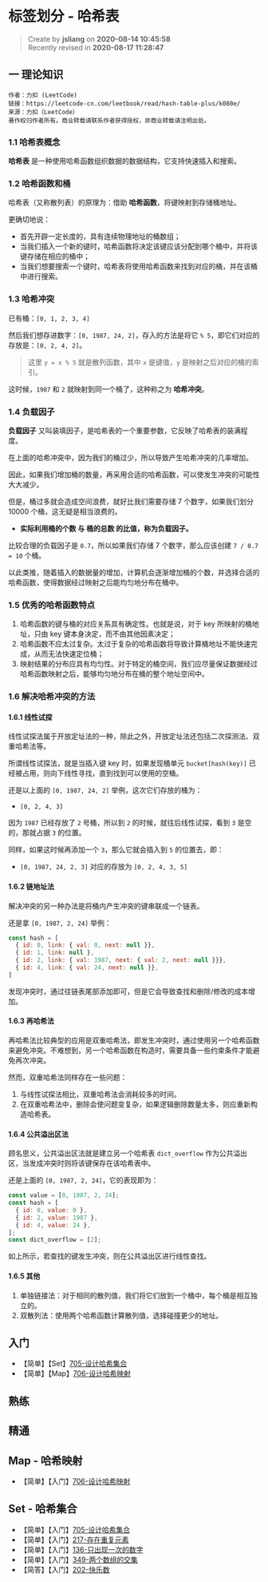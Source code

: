 标签划分 - 哈希表
===

> Create by **jsliang** on **2020-08-14 10:45:58**  
> Recently revised in **2020-08-17 11:28:47**

## 一 理论知识

```
作者：力扣 (LeetCode)
链接：https://leetcode-cn.com/leetbook/read/hash-table-plus/k080e/
来源：力扣（LeetCode）
著作权归作者所有。商业转载请联系作者获得授权，非商业转载请注明出处。
```

### 1.1 哈希表概念

**哈希表** 是一种使用哈希函数组织数据的数据结构，它支持快速插入和搜索。

### 1.2 哈希函数和桶

哈希表（又称散列表）的原理为：借助 **哈希函数**，将键映射到存储桶地址。

更确切地说：

* 首先开辟一定长度的，具有连续物理地址的桶数组；
* 当我们插入一个新的键时，哈希函数将决定该键应该分配到哪个桶中，并将该键存储在相应的桶中；
* 当我们想要搜索一个键时，哈希表将使用哈希函数来找到对应的桶，并在该桶中进行搜索。

### 1.3 哈希冲突

已有桶：`[0, 1, 2, 3, 4]`

然后我们想存进数字：`[0, 1987, 24, 2]`，存入的方法是将它 `% 5`，即它们对应的存放是：`[0, 2, 4, 2]`。

> 这里 `y = x % 5` 就是散列函数，其中 `x` 是键值，`y` 是映射之后对应的桶的索引。

这时候，`1987` 和 `2` 就映射到同一个桶了，这种称之为 **哈希冲突**。

### 1.4 负载因子

**负载因子** 又叫装填因子，是哈希表的一个重要参数，它反映了哈希表的装满程度。

在上面的哈希冲突中，因为我们的桶过少，所以导致产生哈希冲突的几率增加。

因此，如果我们增加桶的数量，再采用合适的哈希函数，可以使发生冲突的可能性大大减少。

但是，桶过多就会造成空间浪费，就好比我们需要存储 7 个数字，如果我们划分 10000 个桶，这无疑是相当浪费的。

* **实际利用桶的个数 与 桶的总数 的比值，称为负载因子。**

比较合理的负载因子是 `0.7`，所以如果我们存储 7 个数字，那么应该创建 `7 / 0.7 = 10` 个桶。

以此类推，随着插入的数据量的增加，计算机会逐渐增加桶的个数，并选择合适的哈希函数，使得数据经过映射之后能均匀地分布在桶中。

### 1.5 优秀的哈希函数特点

1. 哈希函数的键与桶的对应关系具有确定性。也就是说，对于 key 所映射的桶地址，只由 key 键本身决定，而不由其他因素决定；
2. 哈希函数不应太过复杂。太过于复杂的哈希函数将导致计算桶地址不能快速完成，从而无法快速定位桶；
3. 映射结果的分布应具有均匀性。对于特定的桶空间，我们应尽量保证数据经过哈希函数映射之后，能够均匀地分布在桶的整个地址空间中。

### 1.6 解决哈希冲突的方法

#### 1.6.1 线性试探

线性试探法属于开放定址法的一种，除此之外，开放定址法还包括二次探测法、双重哈希法等。

所谓线性试探法，就是当插入键 key 时，如果发现桶单元 `bucket[hash(key)]` 已经被占用，则向下线性寻找，直到找到可以使用的空桶。

还是以上面的 `[0, 1987, 24, 2]` 举例，这次它们存放的桶为：

* `[0, 2, 4, 3]`

因为 `1987` 已经存放了 `2` 号桶，所以到 `2` 的时候，就往后线性试探，看到 `3` 是空的，那就占据 `3` 的位置。

同样，如果这时候再添加一个 `3`，那么它就会插入到 `5` 的位置去，即：

* `[0, 1987, 24, 2, 3]` 对应的存放为 `[0, 2, 4, 3, 5]`

#### 1.6.2 链地址法

解决冲突的另一种办法是将桶内产生冲突的键串联成一个链表。

还是拿 `[0, 1987, 2, 24]` 举例：

```js
const hash = [
  { id: 0, link: { val: 0, next: null }},
  { id: 1, link: null },
  { id: 2, link: { val: 1987, next: { val: 2, next: null }}},
  { id: 4, link: { val: 24, next: null }},
]
```

发现冲突时，通过往链表尾部添加即可，但是它会导致查找和删除/修改的成本增加。

#### 1.6.3 再哈希法

再哈希法比较典型的应用是双重哈希法，即发生冲突时，通过使用另一个哈希函数来避免冲突。不难想到，另一个哈希函数在构造时，需要具备一些约束条件才能避免再次冲突。

然而，双重哈希法同样存在一些问题：

1. 与线性试探法相比，双重哈希法会消耗较多的时间。
2. 在双重哈希法中，删除会使问题变复杂，如果逻辑删除数量太多，则应重新构造哈希表。

#### 1.6.4 公共溢出区法

顾名思义，公共溢出区法就是建立另一个哈希表 `dict_overflow` 作为公共溢出区，当发成冲突时则将该键保存在该哈希表中。

还是上面的 `[0, 1987, 2, 24]`，它的表现即为：

```js
const value = [0, 1987, 2, 24];
const hash = [
  { id: 0, value: 0 },
  { id: 2, value: 1987 },
  { id: 4, value: 24 },
];
const dict_overflow = [2];
```

如上所示，若查找的键发生冲突，则在公共溢出区进行线性查找。

#### 1.6.5 其他

1. 单独链接法：对于相同的散列值，我们将它们放到一个桶中，每个桶是相互独立的。
2. 双散列法：使用两个哈希函数计算散列值，选择碰撞更少的地址。

## 入门

* 【简单】【Set】[705-设计哈希集合](https://leetcode-cn.com/problems/design-hashset)
* 【简单】【Map】[706-设计哈希映射](https://leetcode-cn.com/problems/design-hashmap/)

## 熟练

## 精通

## Map - 哈希映射

* 【简单】【入门】[706-设计哈希映射](https://leetcode-cn.com/problems/design-hashmap/)

## Set - 哈希集合

* 【简单】【入门】[705-设计哈希集合](https://leetcode-cn.com/problems/design-hashset)
* 【简单】【入门】[217-存在重复元素](https://leetcode-cn.com/problems/contains-duplicate/)
* 【简单】【入门】[136-只出现一次的数字](https://leetcode-cn.com/problems/single-number/)
* 【简单】【入门】[349-两个数组的交集](https://leetcode-cn.com/problems/intersection-of-two-arrays/)
* 【简答】【入门】[202-快乐数](https://leetcode-cn.com/problems/happy-number/)